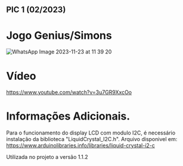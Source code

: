 ## PIC 1 (02/2023)
# Jogo Genius/Simons
![WhatsApp Image 2023-11-23 at 11 39 20](https://github.com/mvssilva/PIC1-2023-2/assets/139233609/86593f03-2436-496b-ad87-6ad138cb146c)

# Vídeo 
https://www.youtube.com/watch?v=3u7GR9XxcOo

# Informações Adicionais.
Para o funcionamento do display LCD com modulo I2C, 
é necessário instalação da biblioteca "LiquidCrystal_I2C.h".
Arquivo disponivel em: https://www.arduinolibraries.info/libraries/liquid-crystal-i2-c

Utilizada no projeto a versão 1.1.2
